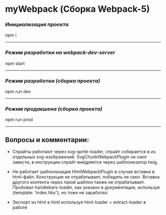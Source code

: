 # myWebpack (Сборка Webpack-5)

### _Инициализация проекта_

npm i

---

### _Режим разработки на webpack-dev-server_

npm start

---

### _Режим разработки (сборка проекта)_

npm run dev

---

### _Режим продакшена (сборка проекта)_

npm run prod

---

## Вопросы и комментарии:

- Спрайты работают через svg-sprite-loader, спрайт собирается в <body></body> из отдельных svg-изображений. SvgChunkWebpackPlugin не смог завести, в инструкции спрайт внедряется через шаблонизатор twig.

- Не работает шаблонизация HtmlWebpackPlugin в случае вставки в html-файл. Конструкция <title><%= htmlWebpackPlugin.options.title %></title> не отрабатывает, победить не смог. Вставка другого контента через такой шаблон также не отрабатывает. Пробовал handlebars-loader, как указано в документации, используя {template: 'index.hbs'}, но тоже не заработал.

- Экспорт из html в html используя html-loader + extract-loader в работе
